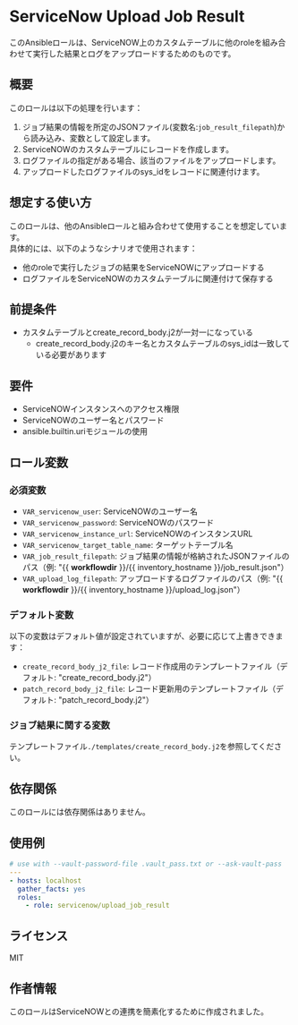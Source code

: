 # ServiceNow Upload Job Result

このAnsibleロールは、ServiceNOW上のカスタムテーブルに他のroleを組み合わせて実行した結果とログをアップロードするためのものです。

## 概要

このロールは以下の処理を行います：

1. ジョブ結果の情報を所定のJSONファイル(変数名:`job_result_filepath`)から読み込み、変数として設定します。
2. ServiceNOWのカスタムテーブルにレコードを作成します。
3. ログファイルの指定がある場合、該当のファイルをアップロードします。
4. アップロードしたログファイルのsys_idをレコードに関連付けます。

## 想定する使い方
このロールは、他のAnsibleロールと組み合わせて使用することを想定しています。  
具体的には、以下のようなシナリオで使用されます：

- 他のroleで実行したジョブの結果をServiceNOWにアップロードする
- ログファイルをServiceNOWのカスタムテーブルに関連付けて保存する

## 前提条件
- カスタムテーブルとcreate_record_body.j2が一対一になっている
  - create_record_body.j2のキー名とカスタムテーブルのsys_idは一致している必要があります

## 要件

- ServiceNOWインスタンスへのアクセス権限
- ServiceNOWのユーザー名とパスワード
- ansible.builtin.uriモジュールの使用

## ロール変数

### 必須変数

- `VAR_servicenow_user`: ServiceNOWのユーザー名
- `VAR_servicenow_password`: ServiceNOWのパスワード
- `VAR_servicenow_instance_url`: ServiceNOWのインスタンスURL
- `VAR_servicenow_target_table_name`: ターゲットテーブル名
- `VAR_job_result_filepath`: ジョブ結果の情報が格納されたJSONファイルのパス（例: "{{ __workflowdir__ }}/{{ inventory_hostname }}/job_result.json"）
- `VAR_upload_log_filepath`: アップロードするログファイルのパス（例: "{{ __workflowdir__ }}/{{ inventory_hostname }}/upload_log.json"）

### デフォルト変数

以下の変数はデフォルト値が設定されていますが、必要に応じて上書きできます：

- `create_record_body_j2_file`: レコード作成用のテンプレートファイル（デフォルト: "create_record_body.j2"）
- `patch_record_body_j2_file`: レコード更新用のテンプレートファイル（デフォルト: "patch_record_body.j2"）

### ジョブ結果に関する変数
テンプレートファイル`./templates/create_record_body.j2`を参照してください。

## 依存関係
このロールには依存関係はありません。

## 使用例

```yaml
# use with --vault-password-file .vault_pass.txt or --ask-vault-pass
---
- hosts: localhost
  gather_facts: yes
  roles:
    - role: servicenow/upload_job_result
```

## ライセンス

MIT

## 作者情報

このロールはServiceNOWとの連携を簡素化するために作成されました。
